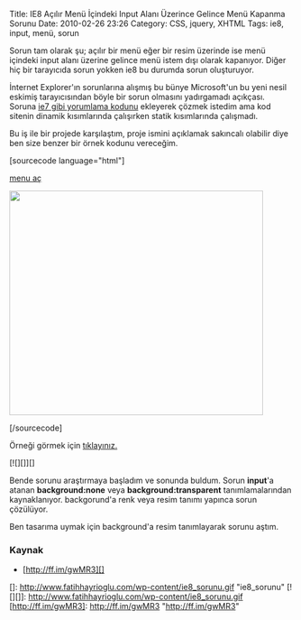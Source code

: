 Title: IE8 Açılır Menü İçindeki Input Alanı Üzerince Gelince Menü Kapanma Sorunu
Date: 2010-02-26 23:26
Category: CSS, jquery, XHTML
Tags: ie8, input, menü, sorun

Sorun tam olarak şu; açılır bir menü eğer bir resim üzerinde ise menü
içindeki input alanı üzerine gelince menü istem dışı olarak kapanıyor.
Diğer hiç bir tarayıcıda sorun yokken ie8 bu durumda sorun oluşturuyor.

İnternet Explorer'ın sorunlarına alışmış bu bünye Microsoft'un bu yeni
nesil eskimiş tarayıcısından böyle bir sorun olmasını yadırgamadı
açıkçası. Soruna [ie7 gibi yorumlama kodunu][] ekleyerek çözmek istedim
ama kod sitenin dinamik kısımlarında çalışırken statik kısımlarında
çalışmadı.

Bu iş ile bir projede karşılaştım, proje ismini açıklamak sakıncalı
olabilir diye ben size benzer bir örnek kodunu vereceğim. 

[sourcecode language="html"] <!DOCTYPE html PUBLIC "-//W3C//DTD XHTML
1.0 Transitional//EN"
"http://www.w3.org/TR/xhtml1/DTD/xhtml1-transitional.dtd"> <html
xmlns="http://www.w3.org/1999/xhtml"> <head> <meta
http-equiv="Content-Type" content="text/html; charset=utf-8" />
<title>Untitled Document</title> <script type="text/javascript"
src="http://ajax.googleapis.com/ajax/libs/jquery/1.2.6/jquery.min.js"></script>
<script type="text/javascript"> $(document).ready(function() {
$('a').hover(function(){ $(this).children(':last').show(); },
function(){ $(this).children(':last').hide(); }); }); </script>
<style type="text/css"> a{ position:relative;} a div{display:none;
padding:20px; background-color:#999; width:250px; position:absolute;
top:18px; left:0} a div input{ background:transparent} </style>
</head> <body> <a href="javascript:;">menu aç <div><input
type="text" /></div> </a> <p><img
src="http://www.fatihhayrioglu.com/wp-content/ie7_kaydirma_cubugu.jpg"
width="450" height="398" /></p> </body> </html> [/sourcecode]

Örneği görmek için [tıklayınız.][]

[![][]][]

Bende sorunu araştırmaya başladım ve sonunda buldum. Sorun **input**'a
atanan **background:none** veya **background:transparent**
tanımlamalarından kaynaklanıyor. backgorund'a renk veya resim tanımı
yapınca sorun çözülüyor.  

Ben tasarıma uymak için background'a resim tanımlayarak sorunu aştım.

### Kaynak

-   [http://ff.im/gwMR3][]

</p>

  [ie7 gibi yorumlama kodunu]: http://www.fatihhayrioglu.com/internet-explorer-8i-7-gibi-yorumla-kodu/
  [tıklayınız.]: http://www.fatihhayrioglu.com/dokumanlar/ie8_popupmenu_input_sorunu.html
  []: http://www.fatihhayrioglu.com/wp-content/ie8_sorunu.gif
    "ie8_sorunu"
  [![][]]: http://www.fatihhayrioglu.com/wp-content/ie8_sorunu.gif
  [http://ff.im/gwMR3]: http://ff.im/gwMR3 "http://ff.im/gwMR3"
